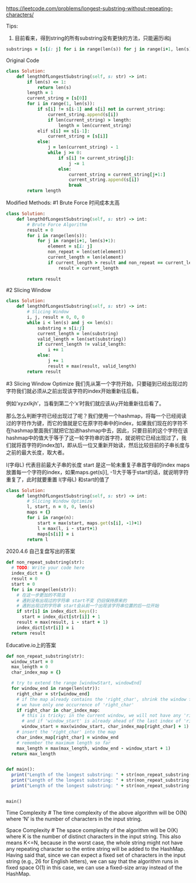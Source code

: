https://leetcode.com/problems/longest-substring-without-repeating-characters/

Tips:
1. 目前看来，得到string的所有substring没有更快的方法，只能遍历i和j

```ruby
substrings = [s[i: j] for i in range(len(s)) for j in range(i+1, len(s)+1)]
```


Original Code

```ruby
class Solution:
    def lengthOfLongestSubstring(self, s: str) -> int:
        if len(s) <= 1:
            return len(s)
        length = 1
        current_string = [s[0]]
        for i in range(1, len(s)):
            if s[i] != s[i-1] and s[i] not in current_string:
                current_string.append(s[i])
                if len(current_string) > length:
                    length = len(current_string)
            elif s[i] == s[i-1]:
                current_string = [s[i]]
            else:
                j = len(current_string) - 1
                while j >= 0:
                    if s[i] != current_string[j]:
                        j -= 1
                    else:
                        current_string = current_string[j+1:]
                        current_string.append(s[i])
                        break
        return length  
```

Modified Methods:
#1 Brute Force
时间成本太高

```ruby
class Solution:
    def lengthOfLongestSubstring(self, s: str) -> int:
        # Brute Force Algorithm
        result = 0
        for i in range(len(s)):
            for j in range(i+1, len(s)+1):
                element = s[i: j]
                non_repeat = len(set(element))
                current_length = len(element)
                if current_length > result and non_repeat == current_length:
                    result = current_length
                    
        return result
```

#2 Slicing Window

```ruby
class Solution:
    def lengthOfLongestSubstring(self, s: str) -> int:
        # Slicing Window
        i, j, result = 0, 0, 0
        while i < len(s) and j <= len(s):
            substring = s[i:j]
            current_length = len(substring)
            valid_length = len(set(substring))
            if current_length != valid_length:
                i += 1
            else:
                j += 1
                result = max(result, valid_length)
        return result
```

#3 Slicing Window Optimize
我们先从第一个字符开始，只要碰到已经出现过的字符我们就必须从之前出现该字符的index开始重新往后看。

例如‘xyzxlkjh’，当看到第二个‘x’时我们就应该从y开始重新往后看了。

那么怎么判断字符已经出现过了呢？我们使用一个hashmap，将每一个已经阅读过的字符作为键，而它的值就是它在原字符串中的index，如果我们现在的字符不在hashmap里面我们就把它加进hashmap中去，因此，只要目前的这个字符在该hashmap中的值大于等于了这一轮字符串的首字符，就说明它已经出现过了，我们就将首字符的index加1，即从后一位又重新开始读，然后比较目前的子串长度与之前的最大长度，取大者。

l(字母L) 代表目前最大子串的长度
start 是这一轮未重复子串首字母的index
maps 放置每一个字符的index，如果maps.get(s[i], -1)大于等于start的话，就说明字符重复了，此时就要重置 l(字母L) 和start的值了

```ruby
class Solution:
    def lengthOfLongestSubstring(self, s: str) -> int:
        # Slicing Window Optimize
        l, start, n = 0, 0, len(s)
        maps = {}
        for i in range(n):
            start = max(start, maps.get(s[i], -1)+1)
            l = max(l, i - start+1)
            maps[s[i]] = i
        return l
 ```

2020.4.6 自己复盘写出的答案
```ruby
def non_repeat_substring(str):
  # TODO: Write your code here
  index_dict = {}
  result = 0
  start = 0
  for i in range(len(str)):
    # 在这一步更加的不简洁
    # 遇到没有出现过的字符串 start不变 仍旧保持原来的
    # 遇到出现过的字符串 start会从前一个出现该字符串位置的后一位开始
    if str[i] in index_dict.keys():
      start = index_dict[str[i]] + 1
    result = max(result, i - start + 1)
    index_dict[str[i]] = i
  return result
```

Educative.io上的答案
```ruby
def non_repeat_substring(str):
  window_start = 0
  max_length = 0
  char_index_map = {}

  # try to extend the range [windowStart, windowEnd]
  for window_end in range(len(str)):
    right_char = str[window_end]
    # if the map already contains the 'right_char', shrink the window from the beginning so that
    # we have only one occurrence of 'right_char'
    if right_char in char_index_map:
      # this is tricky; in the current window, we will not have any 'right_char' after its previous index
      # and if 'window_start' is already ahead of the last index of 'right_char', we'll keep 'window_start'
      window_start = max(window_start, char_index_map[right_char] + 1)
    # insert the 'right_char' into the map
    char_index_map[right_char] = window_end
    # remember the maximum length so far
    max_length = max(max_length, window_end - window_start + 1)
  return max_length


def main():
  print("Length of the longest substring: " + str(non_repeat_substring("aabccbb")))
  print("Length of the longest substring: " + str(non_repeat_substring("abbbb")))
  print("Length of the longest substring: " + str(non_repeat_substring("abccde")))


main()
```

Time Complexity #
The time complexity of the above algorithm will be O(N) where ‘N’ is the number of characters in the input string.

Space Complexity #
The space complexity of the algorithm will be O(K) where K is the number of distinct characters in the input string. This also means K<=N, because in the worst case, the whole string might not have any repeating character so the entire string will be added to the HashMap. Having said that, since we can expect a fixed set of characters in the input string (e.g., 26 for English letters), we can say that the algorithm runs in fixed space O(1) in this case, we can use a fixed-size array instead of the HashMap.
